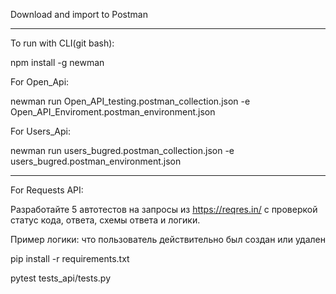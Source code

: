 Download and import to Postman

---


To run with CLI(git bash):

npm install -g newman 

For Open_Api: 

newman run Open_API_testing.postman_collection.json -e Open_API_Enviroment.postman_environment.json

For Users_Api:

newman run users_bugred.postman_collection.json -e users_bugred.postman_environment.json

---
For Requests API:

Разработайте 5 автотестов на запросы из https://reqres.in/ c проверкой статус кода, ответа, схемы ответа и логики.

Пример логики: что пользователь действительно был создан или удален

pip install -r requirements.txt

pytest tests_api/tests.py
